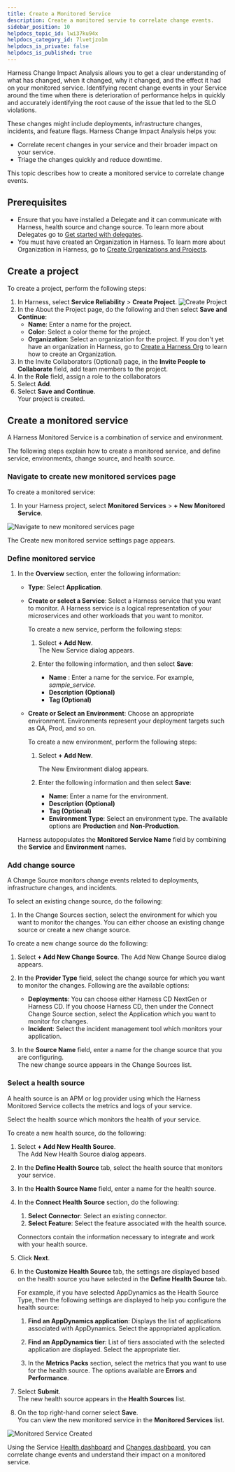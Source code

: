 ```yaml
---
title: Create a Monitored Service
description: Create a monitored servie to correlate change events.
sidebar_position: 10
helpdocs_topic_id: lwi37ku94x
helpdocs_category_id: 7lvetjzo1m
helpdocs_is_private: false
helpdocs_is_published: true
---
```


Harness Change Impact Analysis allows you to get a clear understanding of what has changed, when it changed, why it changed, and the effect it had on your monitored service.  Identifying recent change events in your Service around the time when there is deterioration of performance helps in quickly and accurately identifying the root cause of the issue that led to the SLO violations.

These changes might include deployments, infrastructure changes, incidents, and feature flags. Harness Change Impact Analysis helps you: 

- Correlate recent changes in your service and their broader impact on your service.
- Triage the changes quickly and reduce downtime.

This topic describes how to create a monitored service to correlate change events.


## Prerequisites

- Ensure that you have installed a Delegate and it can communicate with Harness, health source and change source. To learn more about Delegates go to [Get started with delegates](https://developer.harness.io/docs/category/get-started-with-delegates).
- You must have created an Organization in Harness. To learn more about Organization in Harness, go to [Create Organizations and Projects](https://developer.harness.io/docs/platform/organizations-and-projects/create-an-organization).

## Create a project
To create a project, perform the following steps:

1. In Harness, select **Service Reliability** > **Create Project**.
   ![Create Project](./static/change-impact-create-project-navigate.png)
2. In the About the Project page, do the following and then select **Save and Continue**: 
   - **Name**: Enter a name for the project.
   - **Color**: Select a color theme for the project.
   - **Organization**: Select an organization for the project. If you don't yet have an organization in Harness, go to [Create a Harness Org](https://developer.harness.io/docs/platform/organizations-and-projects/create-an-organization#step-1-create-a-harness-org) to learn how to create an Organization.
3. In the Invite Collaborators (Optional) page, in the **Invite People to Collaborate** field, add team members to the project.
4. In the **Role** field, assign a role to the collaborators 
5. Select **Add**.
6. Select **Save and Continue**.  
   Your project is created.


## Create a monitored service

A Harness Monitored Service is a combination of service and environment.

The following steps explain how to create a monitored service, and define service, environments, change source, and health source.


### Navigate to create new monitored services page

To create a monitored service:

1. In your Harness project, select **Monitored Services** > **+ New Monitored Service**.

![Navigate to new monitored services page](./static/change-impact-moniterdservice-navigate.png)

The Create new monitored service settings page appears.


### Define monitored service

1. In the **Overview** section, enter the following information:
    * **Type**: Select **Application**.
    * **Create or select a Service**: Select a Harness service that you want to monitor. A Harness service is a logical representation of your microservices and other workloads that you want to monitor.

      To create a new service, perform the following steps:
        
      1. Select **+ Add New**.  
        The New Service dialog appears.
      2. Enter the following information, and then select **Save**:
       
          *  **Name** : Enter a name for the service. For example, _sample_service_.
          *  **Description (Optional)**
          *  **Tag (Optional)** 

    * **Create or Select an Environment**: Choose an appropriate environment. Environments represent your deployment targets such as QA, Prod, and so on.
  
        To create a new environment, perform the following steps:
    
      1. Select **+ Add New**. 
     
         The New Environment dialog appears.
      2. Enter the following information and then select **Save**:

            * **Name**: Enter a name for the environment.
            * **Description (Optional)**
            * **Tag (Optional)**
            * **Environment Type**: Select an environment type. The available options are **Production** and **Non-Production**.

    Harness autopopulates the **Monitored Service Name** field by combining the **Service** and **Environment** names.


### Add change source

A Change Source monitors change events related to deployments, infrastructure changes, and incidents.  

To select an existing change source, do the following:

1. In the Change Sources section, select the environment for which you want to monitor the changes. You can either choose an existing change source or create a new change source.  
 
To create a new change source do the following:

1. Select **+ Add New Change Source**.
   The Add New Change Source dialog appears.  

2. In the **Provider Type** field, select the change source for which you want to monitor the changes. Following are the available options:  

    - **Deployments**: You can choose either Harness CD NextGen or Harness CD. If you choose Harness CD, then under the Connect Change Source section, select the Application which you want to monitor for changes.  
    - **Incident**: Select the incident management tool which monitors your application.

3. In the **Source Name** field, enter a name for the change source that you are configuring.  
The new change source appears in the Change Sources list.


### Select a health source

A health source is an APM or log provider using which the Harness Monitored Service collects the metrics and logs of your service. 

Select the health source which monitors the health of your service.

To create a new health source, do the following:  

1. Select **+ Add New Health Source**.  
   The Add New Health Source dialog appears.

2. In the **Define Health Source** tab, select the health source that monitors your service.
   
3. In the **Health Source Name** field, enter a name for the health source.
   
4. In the **Connect Health Source** section, do the following:
    1. **Select Connector**: Select an existing connector.
    2. **Select Feature**: Select the feature associated with the health source.

   Connectors contain the information necessary to integrate and work with your health source.
   
5. Click **Next**.
   
6. In the **Customize Health Source** tab, the settings are displayed based on the health source you have selected in the **Define Health Source** tab.  
   
   For example, if you have selected AppDynamics as the Health Source Type, then the following settings are displayed to help you configure the health source:

   1. **Find an AppDynamics application**: Displays the list of applications associated with AppDynamics. Select the appropriated application.
   
   2. **Find an AppDynamics tier**: List of tiers associated with the selected application are displayed. Select the appropriate tier.
   
   3. In the **Metrics Packs** section, select the metrics that you want to use for the health source. The options available are **Errors** and **Performance**.
   
7. Select **Submit**.  
   The new health source appears in the **Health Sources** list.
   
8.   On the top right-hand corner select **Save**.  
    You can view the new monitored service in the **Monitored Services** list.

   ![Monitored Service Created](./static/change-impact-moniterdservice-created.png)

Using the Service [Health dashboard](change-impact-analysis-service-health-dashboard.md) and [Changes dashboard](change-impact-analysis-changes-dash-board.md), you can correlate change events and understand their impact on a monitored service.